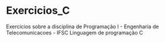 # Exercicios_C
Exercicios sobre a disciplina de Programação I - Engenharia de Telecomunicacoes - IFSC
Linguagem de programação C
